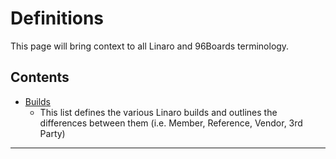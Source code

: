 # Definitions

This page will bring context to all Linaro and 96Boards terminology.

## Contents

- [Builds](LinaroBuilds.md)
   - This list defines the various Linaro builds and outlines the differences between them (i.e. Member, Reference, Vendor, 3rd Party)
   
***

